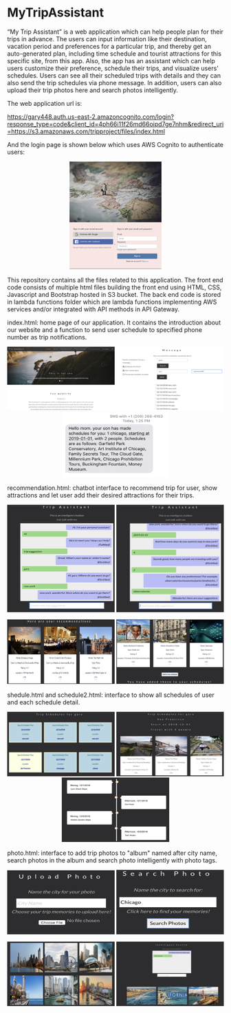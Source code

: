 # MyTripAssistant

“My Trip Assistant” is a web application which can help people plan for their trips in advance. 
The users can input information like their destination, vacation period and preferences for a particular trip, and thereby get an auto-generated plan, including time schedule and tourist attractions for this specific site, from this app. 
Also, the app has an assistant which can help users customize their preference, schedule their trips, and visualize users’ schedules. 
Users can see all their scheduled trips with details and they can also send the trip schedules via phone message. 
In addition, users can also upload their trip photos here and search photos intelligently. 

The web application url is:

https://gary448.auth.us-east-2.amazoncognito.com/login?response_type=code&client_id=4ph66i11f26md66oipd7ge7nhm&redirect_uri=https://s3.amazonaws.com/tripproject/files/index.html

And the login page is shown below which uses AWS Cognito to authenticate users:
<p align="center">
  <img height="250" src="https://github.com/lg93112/MyTripAssistant/blob/master/demo%20photo/login.png">
</p>

This repository contains all the files related to this application. The front end code consists of multiple html files building the front end using HTML, CSS, Javascript and Bootstrap hosted in S3 bucket. The back end code is stored in lambda functions folder which are lambda functions implementing AWS services and/or integrated with API methods in API Gateway.


index.html: home page of our application. It contains the introduction about our website and a function to send user schedule to specified phone number as trip notifications.
<p align="center">
  <img width="250" height="150" src="https://github.com/lg93112/MyTripAssistant/blob/master/demo%20photo/home.png">
  <img width="250" height="150" src="https://github.com/lg93112/MyTripAssistant/blob/master/demo%20photo/userschedule.png">
  <img width="250" height="150" src="https://github.com/lg93112/MyTripAssistant/blob/master/demo%20photo/phonemes.png">
</p>


recommendation.html: chatbot interface to recommend trip for user, show attractions and let user add their desired attractions for their trips.
<p align="center">
  <img width="250" height="250" src="https://github.com/lg93112/MyTripAssistant/blob/master/demo%20photo/recommend1.png">
  <img width="250" height="250" src="https://github.com/lg93112/MyTripAssistant/blob/master/demo%20photo/recommend2.png">
</p>
<p align="center">
  <img width="250" height="150" src="https://github.com/lg93112/MyTripAssistant/blob/master/demo%20photo/recommend3.png">
  <img width="250" height="150" src="https://github.com/lg93112/MyTripAssistant/blob/master/demo%20photo/recommend4.png">
</p>


shedule.html and schedule2.html: interface to show all schedules of user and each schedule detail.
<p align="center">
  <img width="250" height="150" src="https://github.com/lg93112/MyTripAssistant/blob/master/demo%20photo/schedule1.png">
  <img width="250" height="150" src="https://github.com/lg93112/MyTripAssistant/blob/master/demo%20photo/schedule2.png">
  <img width="250" height="150" src="https://github.com/lg93112/MyTripAssistant/blob/master/demo%20photo/shedule3.png">
</p>


photo.html: interface to add trip photos to "album" named after city name, search photos in the album and search photo intelligently with photo tags.
<p align="center">
  <img width="250" height="150" src="https://github.com/lg93112/MyTripAssistant/blob/master/demo%20photo/photo1.png">
  <img width="250" height="150" src="https://github.com/lg93112/MyTripAssistant/blob/master/demo%20photo/photo2.png">
</p>
<p align="center">
  <img width="250" height="150" src="https://github.com/lg93112/MyTripAssistant/blob/master/demo%20photo/photo3.png">
  <img width="250" height="150" src="https://github.com/lg93112/MyTripAssistant/blob/master/demo%20photo/photo4.png">
</p>
